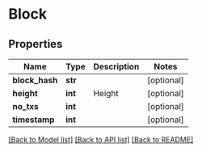 # Block

## Properties
Name | Type | Description | Notes
------------ | ------------- | ------------- | -------------
**block_hash** | **str** |  | [optional] 
**height** | **int** | Height | [optional] 
**no_txs** | **int** |  | [optional] 
**timestamp** | **int** |  | [optional] 

[[Back to Model list]](../README.md#documentation-for-models) [[Back to API list]](../README.md#documentation-for-api-endpoints) [[Back to README]](../README.md)


